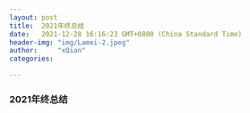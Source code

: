 ```yaml
---
layout: post
title:  2021年终总结
date:   2021-12-28 16:16:23 GMT+0800 (China Standard Time)
header-img: "img/Lamei-2.jpeg"
author:     "xQian"
categories: 

---
```


### 2021年终总结
    